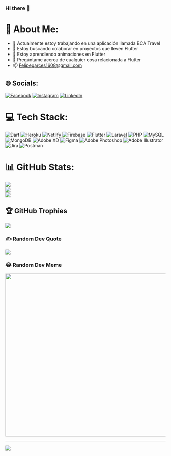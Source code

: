 ### Hi there 👋

<!--
**CarlosGarces1/CarlosGarces1** is a ✨ _special_ ✨ repository because its `README.md` (this file) appears on your GitHub profile.

Here are some ideas to get you started:

.
-->

# 💫 About Me:


- 🔭 Actualmente estoy trabajando en una aplicación llamada BCA Travel
- 🌱 Estoy buscando colaborar en proyectos que lleven Flutter
- 👯 Estoy aprendiendo animaciones en Flutter
- 💬 Pregúntame acerca de cualquier cosa relacionada a Flutter
- 📫 Felipegarces1608@gmail.com


## 🌐 Socials:
[![Facebook](https://img.shields.io/badge/Facebook-%231877F2.svg?logo=Facebook&logoColor=white)](https://facebook.com/CarlosFelipeGarcésYepes) [![Instagram](https://img.shields.io/badge/Instagram-%23E4405F.svg?logo=Instagram&logoColor=white)](https://instagram.com/cgarces16) [![LinkedIn](https://img.shields.io/badge/LinkedIn-%230077B5.svg?logo=linkedin&logoColor=white)](https://linkedin.com/in/CarlosGarcésYepes) 

# 💻 Tech Stack:
![Dart](https://img.shields.io/badge/dart-%230175C2.svg?style=for-the-badge&logo=dart&logoColor=white) ![Heroku](https://img.shields.io/badge/heroku-%23430098.svg?style=for-the-badge&logo=heroku&logoColor=white) ![Netlify](https://img.shields.io/badge/netlify-%23000000.svg?style=for-the-badge&logo=netlify&logoColor=#00C7B7) ![Firebase](https://img.shields.io/badge/firebase-%23039BE5.svg?style=for-the-badge&logo=firebase) ![Flutter](https://img.shields.io/badge/Flutter-%2302569B.svg?style=for-the-badge&logo=Flutter&logoColor=white) ![Laravel](https://img.shields.io/badge/laravel-%23FF2D20.svg?style=for-the-badge&logo=laravel&logoColor=white) ![PHP](https://img.shields.io/badge/php-%23777BB4.svg?style=for-the-badge&logo=php&logoColor=white) ![MySQL](https://img.shields.io/badge/mysql-%2300f.svg?style=for-the-badge&logo=mysql&logoColor=white) ![MongoDB](https://img.shields.io/badge/MongoDB-%234ea94b.svg?style=for-the-badge&logo=mongodb&logoColor=white) ![Adobe XD](https://img.shields.io/badge/Adobe%20XD-470137?style=for-the-badge&logo=Adobe%20XD&logoColor=#FF61F6) 	![Figma](https://img.shields.io/badge/figma-%23F24E1E.svg?style=for-the-badge&logo=figma&logoColor=white) ![Adobe Photoshop](https://img.shields.io/badge/adobephotoshop-%2331A8FF.svg?style=for-the-badge&logo=adobephotoshop&logoColor=white) ![Adobe Illustrator](https://img.shields.io/badge/adobeillustrator-%23FF9A00.svg?style=for-the-badge&logo=adobeillustrator&logoColor=white) ![Jira](https://img.shields.io/badge/jira-%230A0FFF.svg?style=for-the-badge&logo=jira&logoColor=white) ![Postman](https://img.shields.io/badge/Postman-FF6C37?style=for-the-badge&logo=postman&logoColor=white)
# 📊 GitHub Stats:
![](https://github-readme-stats.vercel.app/api?username=CarlosGarces1&theme=dark&hide_border=true&include_all_commits=true&count_private=true)<br/>
![](https://github-readme-streak-stats.herokuapp.com/?user=CarlosGarces1&theme=dark&hide_border=true)<br/>
![](https://github-readme-stats.vercel.app/api/top-langs/?username=CarlosGarces1&theme=dark&hide_border=true&include_all_commits=true&count_private=true&layout=compact)

## 🏆 GitHub Trophies
![](https://github-profile-trophy.vercel.app/?username=CarlosGarces1&theme=radical&no-frame=false&no-bg=true&margin-w=4)

### ✍️ Random Dev Quote
![](https://quotes-github-readme.vercel.app/api?type=vetical&theme=dark)

### 😂 Random Dev Meme
<img src="https://random-memer.herokuapp.com/" width="512px"/>

---
[![](https://visitcount.itsvg.in/api?id=CarlosGarces1&icon=2&color=1)](https://visitcount.itsvg.in)

<!-- Proudly created with GPRM ( https://gprm.itsvg.in ) -->
